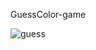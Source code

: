 GuessColor-game

![guess](https://github.com/HamidEidy/GuessColor-game/assets/148962898/80868677-d4d5-4dd9-855b-593b0dabc9af)
